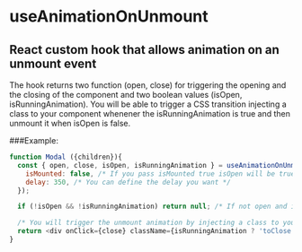 # useAnimationOnUnmount
## React custom hook that allows animation on an unmount event

The hook returns two function (open, close) for triggering the opening and the closing of the component and two boolean values (isOpen, isRunningAnimation). You will be able to trigger a CSS transition injecting a class to your component whenener the isRunningAnimation is true and then unmount it when isOpen is false.

###Example:
```javascript
function Modal ({children}){
  const { open, close, isOpen, isRunningAnimation } = useAnimationOnUnmount({
    isMounted: false, /* If you pass isMounted true isOpen will be true on the initial render, by default it will be false */
    delay: 350, /* You can define the delay you want */
  });

  if (!isOpen && !isRunningAnimation) return null; /* If not open and if is not running the animation then it will be unmounted */

  /* You will trigger the unmount animation by injecting a class to your component using the value of the isRunningAnimation */
  return <div onClick={close} className={isRunningAnimation ? 'toClose' : ''}>{children}</div>;
}
```
